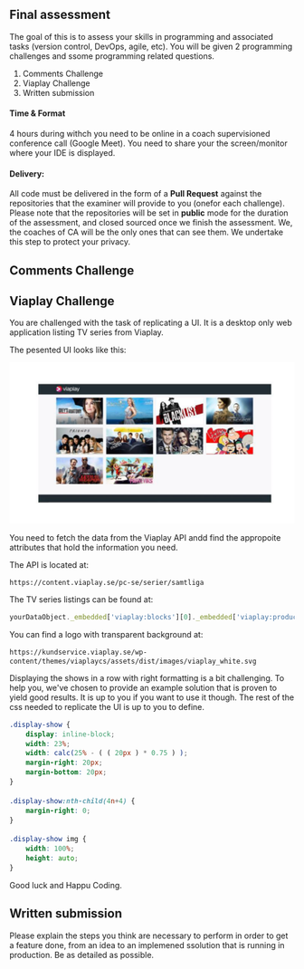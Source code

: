 ## Final assessment

The goal of this is to assess your skills in programming and associated tasks (version control, DevOps, agile, etc). You will be given 2 programming challenges and ssome programming related questions. 

1. Comments Challenge
2. Viaplay Challenge
3. Written submission

#### Time & Format
4 hours during withch you need to be online in a coach supervisioned conference call (Google Meet). You need to share your the screen/monitor where your IDE is displayed. 

#### Delivery:

All code must be delivered in the form of a **Pull Request** against the repositories that the examiner will provide to you (onefor each challenge). Please note that the repositories will be set in **public** mode for the duration of the assessment, and closed sourced once we finish the assessment. We, the coaches of CA will be the only ones that can see them. We undertake this step to protect your privacy. 

## Comments Challenge


## Viaplay Challenge

You are challenged with the task of replicating a UI. It is a desktop only web application listing TV series from Viaplay. 

The pesented UI looks like this:

![](./viaplay_challenge_ui.png)


You need to fetch the data from the Viaplay API andd find the appropoite attributes that hold the information you need. 

The API is located at:

```
https://content.viaplay.se/pc-se/serier/samtliga
```

The TV series listings can be found at: 
```js
yourDataObject._embedded['viaplay:blocks'][0]._embedded['viaplay:products']
```

You can find a logo with transparent background at: 
```
https://kundservice.viaplay.se/wp-content/themes/viaplaycs/assets/dist/images/viaplay_white.svg
```

Displaying the shows in a row with right formatting is a bit challenging. To help you, we've chosen to provide an example solution that is proven to yield good results. It is up to you if you want to use it though. The rest of the css needed to replicate the UI is up to you to define.

```css
.display-show {
    display: inline-block;
    width: 23%;
    width: calc(25% - ( ( 20px ) * 0.75 ) );
    margin-right: 20px;
    margin-bottom: 20px;
}

.display-show:nth-child(4n+4) {
    margin-right: 0;
}

.display-show img {
    width: 100%;
    height: auto;
}
```

Good luck and Happu Coding. 

## Written submission
Please explain the steps you think are necessary to perform in order to get a feature done, from an idea to an implemened ssolution that is running in production. Be as detailed as possible. 
